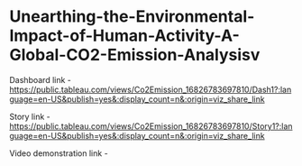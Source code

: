 # Unearthing-the-Environmental-Impact-of-Human-Activity-A-Global-CO2-Emission-Analysisv


Dashboard link - https://public.tableau.com/views/Co2Emission_16826783697810/Dash1?:language=en-US&publish=yes&:display_count=n&:origin=viz_share_link


Story link - https://public.tableau.com/views/Co2Emission_16826783697810/Story1?:language=en-US&publish=yes&:display_count=n&:origin=viz_share_link


Video demonstration link - 
